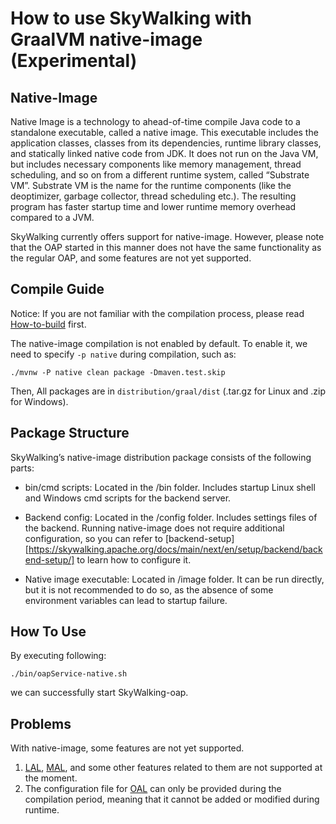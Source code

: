 # How to use SkyWalking with GraalVM native-image (Experimental)

## Native-Image
Native Image is a technology to ahead-of-time compile Java code to a standalone executable, called a native image. 
This executable includes the application classes, classes from its dependencies, runtime library classes, 
and statically linked native code from JDK. It does not run on the Java VM, but includes necessary components like memory management, thread scheduling, and so on from a different runtime system, called “Substrate VM”. 
Substrate VM is the name for the runtime components (like the deoptimizer, garbage collector, thread scheduling etc.).
The resulting program has faster startup time and lower runtime memory overhead compared to a JVM.

SkyWalking currently offers support for native-image. However, please note that the OAP started in this manner does not have the same functionality as the regular OAP, and some features are not yet supported.

## Compile Guide
Notice: If you are not familiar with the compilation process, please read [How-to-build](https://skywalking.apache.org/docs/main/next/en/guides/how-to-build/) first.

The native-image compilation is not enabled by default. To enable it, we need to specify `-p native` during compilation, such as:

```shell
./mvnw -P native clean package -Dmaven.test.skip
```

Then, All packages are in `distribution/graal/dist` (.tar.gz for Linux and .zip for Windows).

## Package Structure

SkyWalking’s native-image distribution package consists of the following parts:

* bin/cmd scripts: Located in the /bin folder. Includes startup Linux shell and Windows cmd scripts for the backend server.

* Backend config: Located in the /config folder. Includes settings files of the backend. Running native-image does not require additional configuration, so you can refer to [backend-setup][https://skywalking.apache.org/docs/main/next/en/setup/backend/backend-setup/] to learn how to configure it.

* Native image executable: Located in /image folder. It can be run directly, but it is not recommended to do so, as the absence of some environment variables can lead to startup failure. 

## How To Use
By executing following:

```shell
./bin/oapService-native.sh 
```
we can successfully start SkyWalking-oap.

## Problems
With native-image, some features are not yet supported.

1. [LAL](https://skywalking.apache.org/docs/main/next/en/concepts-and-designs/lal/), [MAL](https://skywalking.apache.org/docs/main/next/en/concepts-and-designs/mal/), and some other features related to them are not supported at the moment.
2. The configuration file for [OAL](https://skywalking.apache.org/docs/main/next/en/concepts-and-designs/oal/) can only be provided during the compilation period, meaning that it cannot be added or modified during runtime.

